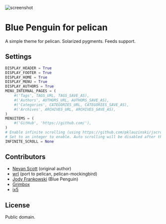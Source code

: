 ![screenshot](screenshot.png)

# Blue Penguin for pelican
A simple theme for pelican. Solarized pygments. Feeds support.

## Settings
```python
DISPLAY_HEADER = True
DISPLAY_FOOTER = True
DISPLAY_HOME = True
DISPLAY_MENU = True
DISPLAY_AUTHORS = True
MENU_INTERNAL_PAGES = (
	#('Tags', TAGS_URL, TAGS_SAVE_AS),
	#('Authors', AUTHORS_URL, AUTHORS_SAVE_AS),
	#('Categories', CATEGORIES_URL, CATEGORIES_SAVE_AS),
	#('Archives', ARCHIVES_URL, ARCHIVES_SAVE_AS),
)
MENUITEMS = (
	#('GitHub', 'https://github.com/'),
)
# Enable infinite scrolling (using https://github.com/pklauzinski/jscroll)
# Set to an integer to enable. Auto scrolling will be disabled after this number of pages is loaded.
INFINITE_SCROLL = None
```

## Contributors
* [Nevan Scott](https://github.com/nevanscott/Mockingbird) (original author)
* [wrl](http://github.com/wrl) (port to pelican, pelican-mockingbird)
* [Jody Frankowski](http://github.com/jody-frankowski) (Blue Penguin)
* [Grimbox](https://github.com/Grimbox)
* [ix5](https://github.com/ix5)

## License
Public domain.

